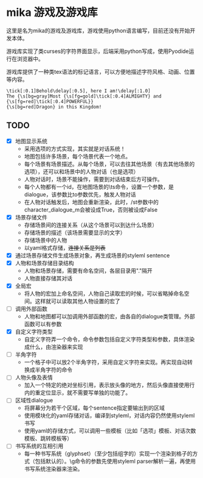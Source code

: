 # mika 游戏及游戏库

这里是名为mika的游戏及游戏库，游戏使用python语言编写，目前还没有开始开发本体。

游戏库实现了类curses的字符界面显示，后端采用python写成，使用Pyodide运行在浏览器中。

游戏库提供了一种类tex语法的标记语言，可以方便地描述字符风格、动画、位置等内容。

```plaintext
\tick[:0.1]Behold\delay[:0.5], here I am!\delay[:1.0]
The {\s[bg=gray]Most {\s[fg=gold]\tick[:0.4]ALMIGHTY} and {\s[fg=red]\tick[:0.4]POWERFUL}}
{\s[bg=red]Dragon} in this Kingdom!
```

## TODO

- [x] 地图显示系统
  - 采用选项的方式实现，其实就是对话系统！
  - 地图包括许多场景，每个场景代表一个地点。
  - 每个场景有场景描述。从每个场景，可以去往其他场景（有去其他场景的选项），还可以和场景中的人物对话（也是选项）
  - 人物对话时，场景不能操作，需要到对话结束后方可操作。
  - 每个人物都有一个id，在地图场景的\ts命令，设置一个参数，是dialogue，该参数比to参数优先，触发人物对话
  - 在人物对话触发后，地图会重新渲染，此时，/st参数中的character_dialogue_m会被设成True，否则被设成False
- [x] 场景存储文件
  - 存储场景间的连接关系（从这个场景可以到达什么场景）
  - 存储场景的描述（该场景需要显示的文字）
  - 存储场景中的人物
  - 以yaml格式存储，~~连接关系是列表~~
- [x] 通过场景存储文件生成场景对象，再生成场景的styleml sentence
- [x] 人物和场景存储目录结构
  - 人物和场景存储，需要有命名空间，各层目录用"."隔开
  - 人物直接存储其对话
- [x] 全局宏
  - 将人物的宏加上命名空间，人物自己读取宏的时候，可以省略掉命名空间。这样就可以读取其他人物设置的宏了
- [ ] 调用外部函数
  - 人物和地图都可以加调用外部函数的宏，由各自的dialogue类管理。外部函数可以有参数
- [x] 自定义字符类型
  - 自定义字符弄一个命令，命令参数包括自定义字符类型和参数，具体渲染成什么，由渲染器来实现
- [ ] 半角字符
  - 一个格子中可以放2个半角字符，采用自定义字符来实现。再实现自动转换成半角字符的命令
- [ ] 人物头像及表情
  - 加入一个特定的绝对坐标引用，表示放头像的地方，然后头像直接使用行内的重定位显示，就不需要写单独的功能了。
- [ ] 区域性dialogue
  - 将屏幕分为若干个区域，每个sentence指定要输出到的区域
  - 使用模块化的yaml存储对话，编译到styleml，对话内容仍然使用styleml书写
  - 使用yaml的存储方式，可以调用一些模板（比如「选项」模板、对话次数模板、跳转模板等）
- [ ] 书写系统的互相引用
  - 每一种书写系统（glyphset）（至少包括组字的）实现一个渲染到格子的方式（包括默认的）。\g命令的参数先使用styleml parser解析一遍，再使用书写系统渲染器来渲染。
